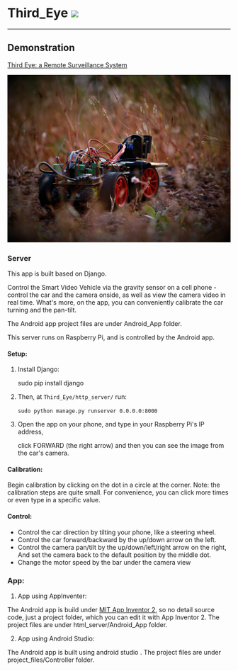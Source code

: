 # Third_Eye ![](https://bit.ly/3f1LkuD)
----------
## Demonstration 
[Third Eye: a Remote Surveillance System](https://www.youtube.com/watch?v=p-T-LUWfCaY)

![](images/image1.JPG)
### Server

This app is built based on Django.

Control the Smart Video Vehicle via the gravity sensor on a cell phone - control the car and the camera onside,
as well as view the camera video in real time. What's more, on the app, 
you can conveniently calibrate the car turning and the pan-tilt. 

The Android app project files are under Android_App folder.

This server runs on Raspberry Pi, and is controlled by the Android app.

#### Setup:
1. Install Django:

	 sudo pip install django
	 
2. Then, at `Third_Eye/http_server/` run:

	`sudo python manage.py runserver 0.0.0.0:8000`

3. Open the app on your phone, and type in your Raspberry Pi's IP address,

   	click FORWARD (the right arrow) and then you can see the image from the car's camera.

#### Calibration:
Begin calibration by clicking on the dot in a circle at the corner. 
Note: the calibration steps are quite small. For convenience, you can click more times or even type in a specific value.

#### Control:
 - Control the car direction by tilting your phone, like a steering wheel.
 - Control the car forward/backward by the up/down arrow on the left.
 - Control the camera pan/tilt by the up/down/left/right arrow on the right, 
   And set the camera back to the default position by the middle dot.
 - Change the motor speed by the bar under the camera view

### App:
1. App using AppInventer:

The Android app is build under [MIT App Inventor 2](http://ai2.appinventor.mit.edu/),
so no detail source code, just a project folder, which you can edit it with App Inventor 2. 
The project files are under html_server/Android_App folder.

2. App using Android Studio:

The Android app is built using android studio .
The project files are under project_files/Controller folder.
